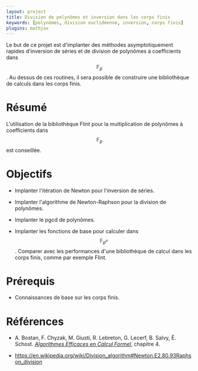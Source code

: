 ```yaml
---
layout: project
title: Division de polynômes et inversion dans les corps finis
keywords: [polynômes, division euclidéenne, inversion, corps finis]
plugins: mathjax
---
```


Le but de ce projet est d'implanter des méthodes asymptotiquement
rapides d'inversion de séries et de division de polynômes à
coefficients dans $$\mathbb{F}_p$$. Au dessus de ces routines, il sera
possible de construire une bibliothèque de calculs dans les corps
finis.


# Résumé

L'utilisation de la bibliothèque Flint pour la multiplication de
polynômes à coefficients dans $$\mathbb{F}_p$$ est conseillée.

# Objectifs

- Implanter l'itération de Newton pour l'inversion de séries.

- Implanter l'algorithme de Newton-Raphson pour la division de
  polynômes.

- Implanter le pgcd de polynômes.

- Implanter les fonctions de base pour calculer dans
  $$\mathbb{F}_{p^n}$$.  Comparer avec les performances d'une
  bibliothèque de calcul dans les corps finis, comme par exemple
  Flint.

# Prérequis

- Connaissances de base sur les corps finis.

# Références

- A. Bostan, F. Chyzak, M. Giusti, R. Lebreton, G. Lecerf, B. Salvy,
  É. Schost.
  [*Algorithmes Efficaces en Calcul Formel*](http://perso.ens-lyon.fr/bruno.salvy/mpri/poly.pdf),
  chapitre 4.

- <https://en.wikipedia.org/wiki/Division_algorithm#Newton.E2.80.93Raphson_division>
